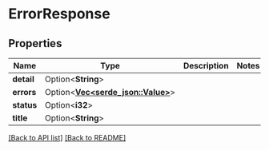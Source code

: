 # ErrorResponse

## Properties

Name | Type | Description | Notes
------------ | ------------- | ------------- | -------------
**detail** | Option<**String**> |  | 
**errors** | Option<[**Vec&lt;serde_json::Value&gt;**](SerdeJsonValue.md)> |  | 
**status** | Option<**i32**> |  | 
**title** | Option<**String**> |  | 

[[Back to API list]](../README.md#documentation-for-api-endpoints) [[Back to README]](../README.md)


